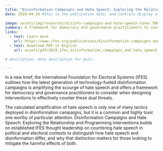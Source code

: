 ```yaml
---
title: "Disinformation Campaigns and Hate Speech: Exploring the Relationship and Programming Interventions"
date: 2019-04-26 #this is the publication date, and controls display order.
 
image: assets/img/resources/disinfo-campaigns-and-hate-speech-cover.PNG 
summary: A framework for democracy and governance practitioners to consider when countering disinformation campaigns and hate speech.
links:
  - text: Learn more
    url: https://www.ifes.org/publications/disinformation-campaigns-and-hate-speech-exploring-relationship-and-programming
  - text: Download PDF in English
    url: assets/pdf/2019_ifes_disinformation_campaigns_and_hate_speech_briefing_paper.pdf
    
# description: meta description for post.

---
```


In a new brief, the International Foundation for Electoral Systems (IFES) outlines how the latest generation of technology-fueled disinformation campaigns is amplifying the scourge of hate speech and offers a framework for democracy and governance practitioners to consider when designing interventions to effectively counter these dual threats.

The calculated amplification of hate speech is only one of many tactics deployed in disinformation campaigns, but it is a common and highly toxic one worthy of particular attention. Disinformation Campaigns and Hate Speech: Exploring the Relationship and Programming Interventions builds on established IFES thought leadership on countering hate speech in political and electoral contexts to distinguish how hate speech and disinformation differ, and why that distinction matters for those looking to mitigate the harmful effects of both.
